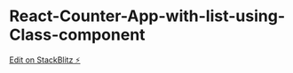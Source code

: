 # React-Counter-App-with-list-using-Class-component

[Edit on StackBlitz ⚡️](https://stackblitz.com/edit/stackblitz-starters-kyf3q7)
